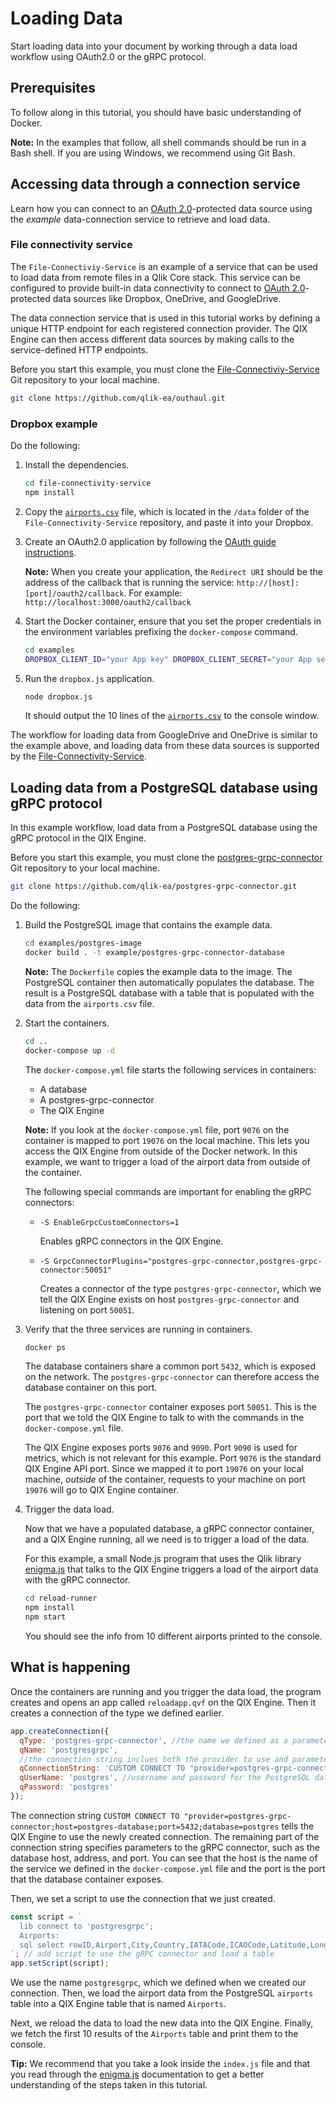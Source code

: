 # Loading Data

Start loading data into your document by working through a data load workflow using OAuth2.0 or the gRPC protocol.

## Prerequisites

To follow along in this tutorial, you should have basic understanding of Docker.

**Note:** In the examples that follow, all shell commands should be run in a Bash shell.
If you are using Windows, we recommend using Git Bash.

## Accessing data through a connection service

Learn how you can connect to an [OAuth 2.0](https://oauth.net/2/)-protected data source
using the _example_ data-connection service to retrieve and load data.

### File connectivity service

The `File-Connectiviy-Service` is an example of a service that can be used to load data from
remote files in a Qlik Core stack.
This service can be configured to provide built-in data connectivity to connect to
[OAuth 2.0](https://oauth.net/2/)-protected data sources
like Dropbox, OneDrive, and GoogleDrive.

The data connection service that is used in this tutorial
works by defining a unique HTTP endpoint for each registered connection provider.
The QIX Engine can then access different data sources by making calls
to the service-defined HTTP endpoints.

Before you start this example, you must clone the
[File-Connectiviy-Service](https://github.com/qlik-ea/outhaul)
Git repository to your local machine.

``` bash
git clone https://github.com/qlik-ea/outhaul.git
```

### Dropbox example

Do the following:

1. Install the dependencies.
    ``` bash
    cd file-connectivity-service
    npm install
    ```
1. Copy the [`airports.csv`](https://github.com/qlik-ea/outhaul/blob/master/data/airports.csv) file,
    which is located in the `/data` folder of the `File-Connectivity-Service` repository, and paste it into your Dropbox.
1. Create an OAuth2.0 application by following the
    [OAuth guide instructions](https://www.dropbox.com/developers/reference/oauth-guide).

    **Note:** When you create your application, the `Redirect URI`
    should be the address of the callback that is running the service: `http://[host]:[port]/oauth2/callback`.
    For example: `http://localhost:3000/oauth2/callback`

1. Start the Docker container, ensure that you set the proper
    credentials in the environment variables prefixing the
    `docker-compose` command.
    ```bash
    cd examples
    DROPBOX_CLIENT_ID="your App key" DROPBOX_CLIENT_SECRET="your App secret" docker-compose up -d --build
    ```
1. Run the `dropbox.js` application.
    ```bash
    node dropbox.js
    ```
    It should output the 10 lines of the [`airports.csv`](https://github.com/qlik-ea/outhaul/blob/master/data/airports.csv)
        to the console window.

The workflow for loading data from GoogleDrive and OneDrive is similar to the example above,
and loading data from these data sources is supported by the
[File-Connectivity-Service](https://github.com/qlik-ea/outhaul).

## Loading data from a PostgreSQL database using gRPC protocol

In this example workflow, load data from a PostgreSQL database
using the gRPC protocol in the QIX Engine.

Before you start this example, you must clone the [postgres-grpc-connector](https://github.com/qlik-ea/postgres-grpc-connector)
Git repository to your local machine.

``` bash
git clone https://github.com/qlik-ea/postgres-grpc-connector.git
```

Do the following:

1. Build the PostgreSQL image that contains the example data.

    ```bash
    cd examples/postgres-image
    docker build . -t example/postgres-grpc-connector-database
    ```

    **Note:** The `Dockerfile` copies the example data to the image.
    The PostgreSQL container then automatically populates the database.
    The result is a PostgreSQL database with a table that is populated with the
    data from the `airports.csv` file.

1. Start the containers.

    ```bash
    cd ..
    docker-compose up -d
    ```

    The `docker-compose.yml` file starts the following services in containers:

    - A database
    - A postgres-grpc-connector
    - The QIX Engine

    **Note:** If you look at the `docker-compose.yml` file, port `9076` on the container
    is mapped to port `19076` on the local machine.
    This lets you access the QIX Engine from outside of the Docker network.
    In this example, we want to trigger a load of the airport data
    from outside of the container.

    The following special commands are important for enabling the gRPC connectors:

    - `-S EnableGrpcCustomConnectors=1`

        Enables gRPC connectors in the QIX Engine.

    - `-S GrpcConnectorPlugins="postgres-grpc-connector,postgres-grpc-connector:50051"`

        Creates a connector of the type `postgres-grpc-connector`,
        which we tell the QIX Engine exists on host `postgres-grpc-connector`
        and listening on port `50051`.

1. Verify that the three services are running in containers.

    ```bash
    docker ps
    ```

    The database containers share a common port `5432`, which is exposed on the network.
    The `postgres-grpc-connector` can therefore access the database container on this port.

    The `postgres-grpc-connector` container exposes port `50051`.
    This is the port that we told the QIX Engine to talk to
    with the commands in the `docker-compose.yml` file.

    The QIX Engine exposes ports `9076` and `9090`.
    Port `9090` is used for metrics, which is not relevant for this example.
    Port `9076` is the standard QIX Engine API port. Since we mapped it to
    port `19076` on your local machine, _outside_ of the container,
    requests to your machine on port `19076` will go to QIX Engine container.

1. Trigger the data load.

    Now that we have a populated database, a gRPC connector container,
    and a QIX Engine running, all we need is to trigger a load of the data.

    For this example, a small Node.js program that uses the Qlik library [enigma.js](https://github.com/qlik-oss/enigma.js)
    that talks to the QIX Engine triggers a load of the airport data with the gRPC connector.

    ```bash
    cd reload-runner
    npm install
    npm start
    ```

    You should see the info from 10 different airports printed to the console.

## What is happening

Once the containers are running and you trigger the data load,
the program creates and opens an app called `reloadapp.qvf` on the QIX Engine.
Then it creates a connection of the type we defined earlier.

```js
app.createConnection({
  qType: 'postgres-grpc-connector', //the name we defined as a parameter to the QIX Engine in our docker-compose.yml
  qName: 'postgresgrpc',
  //the connection string inclues both the provider to use and parameters to it.
  qConnectionString: 'CUSTOM CONNECT TO "provider=postgres-grpc-connector;host=postgres-database;port=5432;database=postgres"',
  qUserName: 'postgres', //username and password for the PostgreSQL database, provided to the gRPC connector
  qPassword: 'postgres'
});
```

The connection string
`CUSTOM CONNECT TO "provider=postgres-grpc-connector;host=postgres-database;port=5432;database=postgres`
tells the QIX Engine to use the newly created connection.
The remaining part of the connection string specifies parameters to the gRPC connector,
such as the database host, address, and port.
You can see that the host is the name of the service we defined in the `docker-compose.yml` file
and the port is the port that the database container exposes.

Then, we set a script to use the connection that we just created.

```js
const script = `
  lib connect to 'postgresgrpc';
  Airports:
  sql select rowID,Airport,City,Country,IATACode,ICAOCode,Latitude,Longitude,Altitude,TimeZone,DST,TZ,clock_timestamp() from airports;
`; // add script to use the gRPC connector and load a table
app.setScript(script);
```

We use the name `postgresgrpc`, which we defined when we created our connection.
Then, we load the airport data from the PostgreSQL `airports` table into
a QIX Engine table that is named `Airports`.

Next, we reload the data to load the new data into the QIX Engine. Finally, we
fetch the first 10 results of the `Airports` table and print them to the console.

**Tip:** We recommend that you take a look inside the `index.js` file
and that you read through the [enigma.js](https://github.com/qlik-oss/enigma.js) documentation
to get a better understanding of the steps taken in this tutorial.

